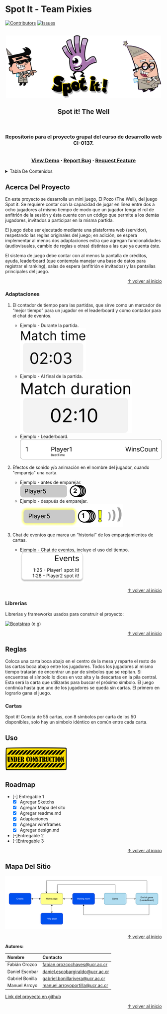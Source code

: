 # Spot It - Team Pixies

[![Contributors][contributors-shield]][contributors-url]
[![Issues][issues-shield]][issues-url]

<!-- PROJECT LOGO -->
<br />
<div align="center">
  <a href="https://github.com/DanielEscobar19/spot_it_pixiese">
    <img src="resources/Spotit_pixies.jpg" alt="Logo" width="500" height="200">
  </a>

  <h2 align="center">Spot it! The Well</h3>
  <br>
  <h3 align="center">
  Repositorio para el proyecto grupal del curso de desarrollo web CI-0137.
  </p>
  <p align="center">
    <br />
    <a href="https://png.pngitem.com/pimgs/s/207-2073499_translate-platform-from-english-to-spanish-work-in.png">View Demo</a>
    ·
    <a href="https://github.com/DanielEscobar19/spot_it_pixies/issues">Report Bug</a>
    ·
    <a href="https://github.com/DanielEscobar19/spot_it_pixies/issues">Request Feature</a>
  </p>
</div>

<!-- TABLE OF CONTENTS -->
<details>
  <summary>Tabla De Contenidos</summary>
  <ol>
    <li>
      <a href="#acerca-del-proyecto">Acerca Del Proyecto</a>
      <ul>
        <li><a href="#adaptaciones">Adaptaciones</a></li>
        <li><a href="#librerias">Librerias</a></li>
      </ul>
    </li>
    <li>
      <a href="#reglas">Reglas</a>
      <ul>
        <li><a href="#cartas">Cartas</a></li>
      </ul>
    </li>
    <li><a href="#uso">Uso</a></li>
    <li><a href="#roadmap">Roadmap</a></li>
    <li><a href="#mapa-del-sitio">Mapa Del Sitio</a></li>
    <li><a href="#licencia">Licencia</a></li>
    <li><a href="#contacto">Contacto</a></li>
  </ol>
</details>

<!-- ABOUT THE PROJECT -->
## Acerca Del Proyecto

En este proyecto se desarrolla un mini juego, El Pozo (The Well), del juego Spot it. Se requiere contar con la capacidad de jugar en línea entre dos a ocho jugadores al mismo tiempo de modo que un jugador tenga el rol de anfitrión de la sesión y ésta cuente con un código que permite a los demás jugadores, invitados a participar en la misma partida.

El juego debe ser ejecutado mediante una plataforma web (servidor), respetando las reglas originales del juego; en adición, se espera implementar al menos dos adaptaciones extra que agregan funcionalidades (audiovisuales, cambio de reglas u otras) distintas a las que ya cuenta éste.

El sistema de juego debe contar con al menos la pantalla de créditos, ayuda, leaderboard (que contempla manejar una base de datos para registrar el ranking), salas de espera (anfitrión e invitados) y las pantallas principales del juego.

<p align="right"><a href="#spot-it---team-pixies">↑ volver al inicio</a></p>

### Adaptaciones

1. El contador de tiempo para las partidas, que sirve como un marcador de “mejor tiempo” para un jugador en el leaderboard y como contador para el chat de eventos.
   - Ejemplo - Durante la partida.  
   ![img](design/img/adap_MatchTime.jpg)
   - Ejemplo - Al final de la partida.  
   ![img](design/img/adap_MatchDuration.jpg)
   - Ejemplo - Leaderboard.  
   ![img](design/img/adap_BestTime.png)

2. Efectos de sonido y/o animación en el nombre del jugador, cuando "empareja" una carta.
   - Ejemplo - antes de emparejar.  
   ![img](design/img/adap_Spotit-Before.jpg)
   - Ejemplo - después de emparejar.  
   ![img](design/img/adap_Spotit-After.jpg)

3. Chat de eventos que marca un “historial” de los emparejamientos de cartas.
   - Ejemplo - Chat de eventos, incluye el uso del tiempo.  
   ![img](design/img/adapt_eventsChat.png)

<p align="right"><a href="#spot-it---team-pixies">↑ volver al inicio</a></p>

### Librerias

Librerias y frameworks usados para construir el proyecto:

[![Bootstrap][Bootstrap.com]][Bootstrap-url] (e.g)

<p align="right"><a href="#spot-it---team-pixies">↑ volver al inicio</a></p>

<!-- GETTING STARTED -->
## Reglas

Coloca una carta boca abajo en el centro de la mesa y reparte el resto de las cartas boca abajo entre los jugadores. Todos los jugadores al mismo tiempo tratarán de encontrar un par de símbolos que se repitan. Si encuentras el símbolo lo dices en voz alta y la descartas en la pila central. Esta será la carta que utilizarás para buscar el próximo símbolo. El juego continúa hasta que uno de los jugadores se queda sin cartas. El primero en lograrlo gana el juego.

### Cartas

Spot it! Consta de 55 cartas, con 8 símbolos por carta de los 50 disponibles, solo hay un símbolo idéntico en común entre cada carta.

<!-- USAGE EXAMPLES -->
## Uso

<img src="resources/under-construction.png" alt="under construction" width="200" height="75">

<!-- ROADMAP -->
## Roadmap

- [-] Entregable 1
  - [x] Agregar Sketchs
  - [X]  Agregar Mapa del sito
  - [x] Agregar readme.md
  - [x] Adaptaciones
  - [X] Agregar wireframes
  - [X] Agregar design.md
- [-]Entregable 2
- [-]Entregable 3

<p align="right"><a href="#spot-it---team-pixies">↑ volver al inicio</a></p>

## Mapa Del Sitio

<img src="mapa del sitio/spotit_map.svg"  style="background-color:#fff" alt="mapa del sito spot it">

<p align="right"><a href="#spot-it---team-pixies">↑ volver al inicio</a></p>

<!-- CONTACT -->
**Autores:**

| Nombre               | Contacto                        |
| :---                 | :---                            |
| Fabián Orozco        | fabian.orozcochaves@ucr.ac.cr   |
| Daniel Escobar       | daniel.escobargiraldo@ucr.ac.cr |
| Gabriel Bonilla      | gabriel.bonillarivera@ucr.ac.cr |
| Manuel Arroyo        | manuel.arroyoportilla@ucr.ac.cr |

[Link del proyecto en github](https://github.com/DanielEscobar19/spot_it_pixies)

<p align="right"><a href="#spot-it---team-pixies">↑ volver al inicio</a></p>

<!-- MARKDOWN LINKS & IMAGES -->
<!-- https://www.markdownguide.org/basic-syntax/#reference-style-links -->
[contributors-shield]: https://img.shields.io/badge/Contributors-4-green?style=for-the-badge
[contributors-url]: https://github.com/DanielEscobar19/spot_it_pixies/graphs/contributors
[issues-shield]: https://img.shields.io/badge/Issues-0-orange?style=for-the-badge
[issues-url]: https://github.com/DanielEscobar19/spot_it_pixies/issues
[license-shield]: https://img.shields.io/badge/License-MIT-blue?style=for-the-badge
[license-url]: /resources/License.txt

[Bootstrap.com]: https://img.shields.io/badge/Bootstrap-563D7C?style=for-the-badge&logo=bootstrap&logoColor=white
[Bootstrap-url]: https://getbootstrap.com